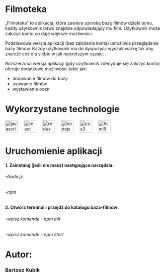 # Filmoteka

„Filmoteka” to aplikacja, która zawiera szeroką bazę filmów dzięki temu, każdy 
użytkownik łatwo znajdzie odpowiadający mu film. Użytkownik może założyć 
konto co daje większe możliwości. 

Podstawowa wersja aplikacji (bez założenia konta) umożliwia przeglądanie bazy filmów. 
Każdy użytkownik ma do dyspozycji wyszukiwarkę tak aby
znaleźć coś dla siebie w jak najkrótszym czasie. 

Rozszerzona wersja aplikacji (gdy użytkownik zdecyduje się założyć konto) oferuje 
dodatkowe możliwości takie jak:
- dodawanie filmów do bazy
- usuwanie filmów
- wystawianie ocen

# Wykorzystane technologie

<div align="left">
  <img src="https://cdn.jsdelivr.net/gh/devicons/devicon/icons/javascript/javascript-original.svg" height="40" alt="javascript logo"  />
  <img width="12" />
  <img src="https://cdn.jsdelivr.net/gh/devicons/devicon/icons/react/react-original.svg" height="40" alt="react logo"  />
  <img width="12" />
  <img src="https://cdn.jsdelivr.net/gh/devicons/devicon/icons/redux/redux-original.svg" height="40" alt="redux logo"  />
  <img width="12" />
  <img src="https://cdn.jsdelivr.net/gh/devicons/devicon/icons/nodejs/nodejs-original.svg" height="40" alt="nodejs logo"  />
  <img width="12" />
  <img src="https://cdn.jsdelivr.net/gh/devicons/devicon/icons/css3/css3-original.svg" height="40" alt="css3 logo"  />
  <img width="12" />
  <img src="https://cdn.jsdelivr.net/gh/devicons/devicon/icons/html5/html5-original.svg" height="40" alt="html5 logo"  />
</div>

# Uruchomienie aplikacji

#### 1. Zainstaluj (jeśli nie masz) następujące narzędzia:

###### -Node.js 
###### -npm 

#### 2. Otwórz terminal i przejdź do katalogu baza-filmow:
###### -wpisz komende - npm init
###### -wpisz komende - npm start

# Autor:

### Bartosz Kubik 
